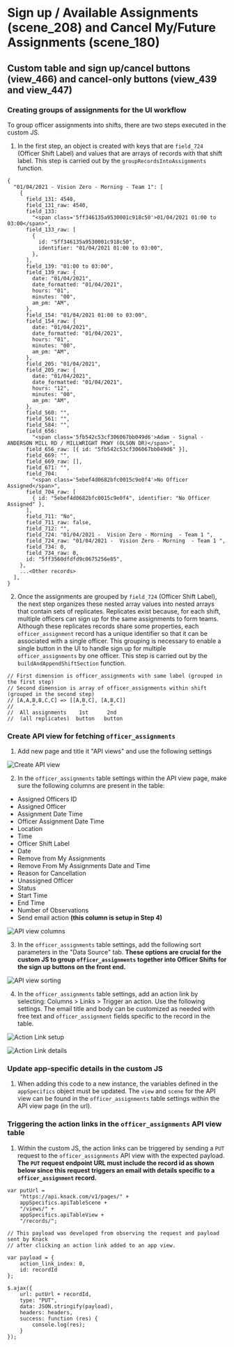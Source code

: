 # Sign up / Available Assignments (scene_208) and Cancel My/Future Assignments (scene_180)

## Custom table and sign up/cancel buttons (view_466) and cancel-only buttons (view_439 and view_447)

### Creating groups of assignments for the UI workflow

To group officer assignments into shifts, there are two steps executed in the custom JS.

1. In the first step, an object is created with keys that are `field_724` (Officer Shift Label) and values that are arrays of records with that shift label. This step is carried out by the `groupRecordsIntoAssignments` function.

```
{
  "01/04/2021 - Vision Zero - Morning - Team 1": [
    {
      field_131: 4540,
      field_131_raw: 4540,
      field_133:
        "<span class='5ff346135a9530001c918c50'>01/04/2021 01:00 to 03:00</span>",
      field_133_raw: [
        {
          id: "5ff346135a9530001c918c50",
          identifier: "01/04/2021 01:00 to 03:00",
        },
      ],
      field_139: "01:00 to 03:00",
      field_139_raw: {
        date: "01/04/2021",
        date_formatted: "01/04/2021",
        hours: "01",
        minutes: "00",
        am_pm: "AM",
      },
      field_154: "01/04/2021 01:00 to 03:00",
      field_154_raw: {
        date: "01/04/2021",
        date_formatted: "01/04/2021",
        hours: "01",
        minutes: "00",
        am_pm: "AM",
      },
      field_205: "01/04/2021",
      field_205_raw: {
        date: "01/04/2021",
        date_formatted: "01/04/2021",
        hours: "12",
        minutes: "00",
        am_pm: "AM",
      },
      field_560: "",
      field_561: "",
      field_584: "",
      field_656:
        "<span class='5fb542c53cf306067bb049d6'>Adam - Signal -  ANDERSON MILL RD / MILLWRIGHT PKWY (OLSON DR)</span>",
      field_656_raw: [{ id: "5fb542c53cf306067bb049d6" }],
      field_669: "",
      field_669_raw: [],
      field_671: "",
      field_704:
        "<span class='5ebef4d0682bfc0015c9e0f4'>No Officer Assigned</span>",
      field_704_raw: [
        { id: "5ebef4d0682bfc0015c9e0f4", identifier: "No Officer Assigned" },
      ],
      field_711: "No",
      field_711_raw: false,
      field_712: "",
      field_724: "01/04/2021 -  Vision Zero - Morning  - Team 1 ",
      field_724_raw: "01/04/2021 -  Vision Zero - Morning  - Team 1 ",
      field_734: 0,
      field_734_raw: 0,
      id: "5ff3560dfdfd9c0675256e85",
    },
    ...<Other records>
  ],
}
```

2. Once the assignments are grouped by `field_724` (Officer Shift Label), the next step organizes these nested array values into nested arrays that contain sets of replicates. Replicates exist because, for each shift, multiple officers can sign up for the same assignments to form teams. Although these replicates records share some properties, each `officer_assignment` record has a unique identifier so that it can be associated with a single officer. This grouping is necessary to enable a single button in the UI to handle sign up for multiple `officer_assignments` by one officer. This step is carried out by the `buildAndAppendShiftSection` function.

```
// First dimension is officer_assignments with same label (grouped in the first step)
// Second dimension is array of officer_assignments within shift (grouped in the second step)
// [A,A,B,B,C,C] => [[A,B,C], [A,B,C]]
//      ^               ^        ^
//  All assignments    1st      2nd
//  (all replicates)  button   button
```

### Create API view for fetching `officer_assignments`

1. Add new page and title it "API views" and use the following settings

![Create API view](images/api_view.png)

2. In the `officer_assignments` table settings within the API view page, make sure the following columns are present in the table:

- Assigned Officers ID
- Assigned Officer
- Assignment Date Time
- Officer Assignment Date Time
- Location
- Time
- Officer Shift Label
- Date
- Remove from My Assignments
- Remove From My Assignments Date and Time
- Reason for Cancellation
- Unassigned Officer
- Status
- Start Time
- End Time
- Number of Observations
- Send email action **(this column is setup in Step 4)**

![API view columns](images/api_view_columns.png)

3. In the `officer_assignments` table settings, add the following sort parameters in the "Data Source" tab. **These options are crucial for the custom JS to group `officer_assignments` together into Officer Shifts for the sign up buttons on the front end.**

![API view sorting](images/api_view_sorting.png)

4. In the `officer_assignments` table settings, add an action link by selecting: Columns > Links > Trigger an action. Use the following settings. The email title and body can be customized as needed with free text and `officer_assignment` fields specific to the record in the table.

![Action Link setup](images/action_link_setup.png)

![Action Link details](images/action_link_details.png)

### Update app-specific details in the custom JS

1. When adding this code to a new instance, the variables defined in the `appSpecifics` object must be updated. The `view` and `scene` for the API view can be found in the `officer_assignments` table settings within the API view page (in the url).

### Triggering the action links in the `officer_assignments` API view table

1. Within the custom JS, the action links can be triggered by sending a `PUT` request to the `officer_assignments` API view with the expected payload. **The `PUT` request endpoint URL must include the record id as shown below since this request triggers an email with details specific to a `officer_assignment` record.**

```
var putUrl =
    "https://api.knack.com/v1/pages/" +
    appSpecifics.apiTableScene +
    "/views/" +
    appSpecifics.apiTableView +
    "/records/";

// This payload was developed from observing the request and payload sent by Knack
// after clicking an action link added to an app view.

var payload = {
    action_link_index: 0,
    id: recordId
};

$.ajax({
    url: putUrl + recordId,
    type: "PUT",
    data: JSON.stringify(payload),
    headers: headers,
    success: function (res) {
        console.log(res);
    }
});
```
